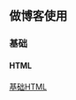 ## 做博客使用

### 基础

#### HTML



[基础HTML](https://github.com/a775691134/blog/blob/master/HTML/%E5%9F%BA%E7%A1%80HTML.md)